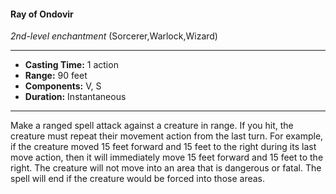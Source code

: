 #### Ray of Ondovir
*2nd-level enchantment* (Sorcerer,Warlock,Wizard)
___
- **Casting Time:** 1 action
- **Range:** 90 feet
- **Components:** V, S
- **Duration:** Instantaneous
---
Make a ranged spell attack against a creature in
range. If you hit, the creature must repeat their
movement action from the last turn. For example, if
the creature moved 15 feet forward and 15 feet to the
right during its last move action, then it will
immediately move 15 feet forward and 15 feet to the
right. The creature will not move into an area that is
dangerous or fatal. The spell will end if the creature
would be forced into those areas.
